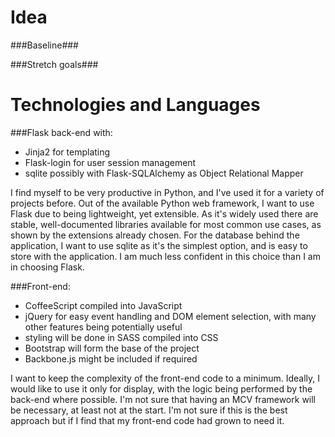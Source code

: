 Idea
=========

###Baseline###

###Stretch goals###



Technologies and Languages
====================

###Flask back-end with:

  * Jinja2 for templating
  * Flask-login for user session management
  * sqlite possibly with Flask-SQLAlchemy as Object Relational Mapper
  
I find myself to be very productive in Python, and I've used it for a variety of projects before. Out of the available Python web framework, I want to use Flask due to being lightweight, yet extensible. As it's widely used there are stable, well-documented libraries available for most common use cases, as shown by the extensions already chosen. For the database behind the application, I want to use sqlite as it's the simplest option, and is easy to store with the application. I am much less confident in this choice than I am in choosing Flask.
 

###Front-end:

 * CoffeeScript compiled into JavaScript
 * jQuery for easy event handling and DOM element selection, with many other features being potentially useful
 * styling will be done in SASS compiled into CSS
 * Bootstrap will form the base of the project
 * Backbone.js might be included if required
 
I want to keep the complexity of the front-end code to a minimum. Ideally, I would like to use it only for display, with the logic being performed by the back-end where possible. I'm not sure that having an MCV framework will be necessary, at least not at the start. I'm not sure if this is the best approach but if I find that my front-end code had grown to need it.




